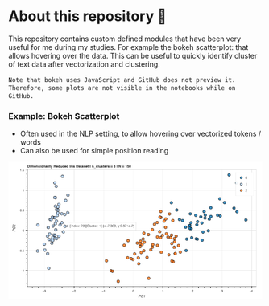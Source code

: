 # About this repository 🎨
This repository contains custom defined modules that have been very useful for me during my studies.
For example the bokeh scatterplot: that allows hovering over the data. This can be useful to quickly identify
cluster of text data after vectorization and clustering.
```
Note that bokeh uses JavaScript and GitHub does not preview it. 
Therefore, some plots are not visible in the notebooks while on GitHub.
```
### Example: Bokeh Scatterplot
+ Often used in the NLP setting, to allow hovering over vectorized tokens / words
+ Can also be used for simple position reading

![Example](assets/bokeh_scatterplot.PNG)
